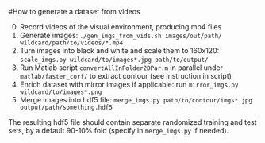 #How to generate a dataset from videos

0. Record videos of the visual environment, producing mp4 files
1. Generate images: `./gen_imgs_from_vids.sh images/out/path/ wildcard/path/to/videos/*.mp4`
2. Turn images into black and white and scale them to 160x120:
`scale_imgs.py wildcard/to/images*.jpg path/to/output/`
3. Run Matlab script `convertAllInFolder2DPar.m` in parallel under `matlab/faster_corf/` to extract contour
(see instruction in script)
4. Enrich dataset with mirror images if applicable: run `mirror_imgs.py wildcard/to/images*.png`
5. Merge images into hdf5 file: `merge_imgs.py path/to/contour/imgs*.jpg output/path/something.hdf5`

The resulting hdf5 file should contain separate randomized training and test sets,
by a default 90-10% fold (specify in `merge_imgs.py` if needed).
